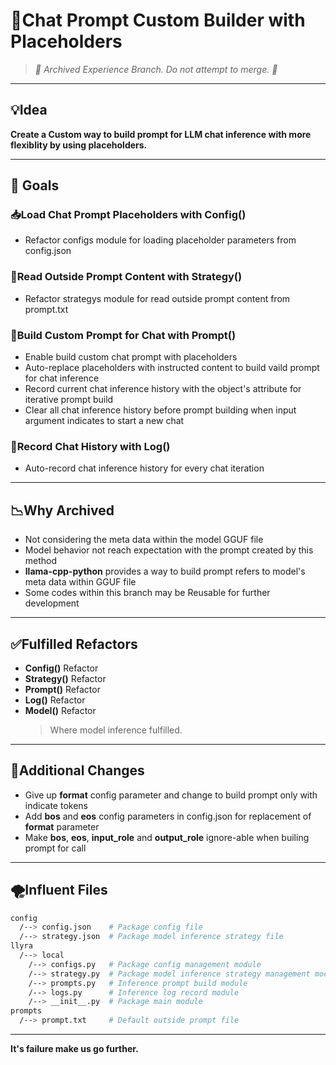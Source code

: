 # 🧪Chat Prompt Custom Builder with Placeholders

> _🚨 Archived Experience Branch. Do not attempt to merge. 🚨_

---

## 💡Idea
 
 **Create a Custom way to build prompt for LLM chat inference with more flexiblity by using placeholders.**

---

## 🎯 Goals

### 📥Load Chat Prompt Placeholders with Config()

 - Refactor configs module for loading placeholder parameters from config.json

### 📝Read Outside Prompt Content with Strategy()

 - Refactor strategys module for read outside prompt content from prompt.txt

### 🧱Build Custom Prompt for Chat with Prompt()

 - Enable build custom chat prompt with placeholders
 - Auto-replace placeholders with instructed content to build vaild prompt for chat inference
 - Record current chat inference history with the object's attribute for iterative prompt build
 - Clear all chat inference history before prompt building when input argument indicates to start a new chat

### 🧩Record Chat History with Log()
 - Auto-record chat inference history for every chat iteration

 ---

 ## 📉Why Archived

 - Not considering the meta data within the model GGUF file
 - Model behavior not reach expectation with the prompt created by this method
 - **llama-cpp-python** provides a way to build prompt refers to model's meta data within GGUF file
 - Some codes within this branch may be Reusable for further development

---

## ✅Fulfilled Refactors

 - **Config()** Refactor
 - **Strategy()** Refactor
 - **Prompt()** Refactor
 - **Log()** Refactor
 - **Model()** Refactor
    > Where model inference fulfilled.

---

## 🔄Additional Changes

 - Give up **format** config parameter and change to build prompt only with indicate tokens
 - Add **bos** and **eos** config parameters in config.json for replacement of **format** parameter
 - Make **bos**, **eos**, **input_role** and **output_role** ignore-able when builing prompt for call

---

## 🌪️Influent Files
```bash
config
  /--> config.json    # Package config file
  /--> strategy.json  # Package model inference strategy file
llyra
  /--> local
    /--> configs.py   # Package config management module
    /--> strategy.py  # Package model inference strategy management module
    /--> prompts.py   # Inference prompt build module
    /--> logs.py      # Inference log record module
    /--> __init__.py  # Package main module
prompts
  /--> prompt.txt     # Default outside prompt file
```
---

**It's failure make us go further.**